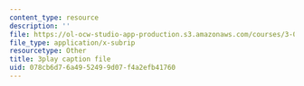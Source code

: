 ```yaml
---
content_type: resource
description: ''
file: https://ol-ocw-studio-app-production.s3.amazonaws.com/courses/3-091sc-introduction-to-solid-state-chemistry-fall-2010/078cb6d76a4952499d07f4a2efb41760_up3zP2z81SE.vtt
file_type: application/x-subrip
resourcetype: Other
title: 3play caption file
uid: 078cb6d7-6a49-5249-9d07-f4a2efb41760
---
```

